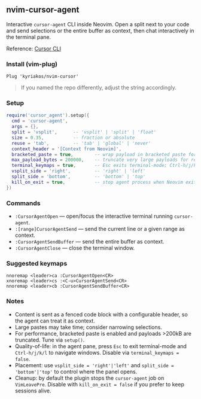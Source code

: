 ## nvim-cursor-agent

Interactive `cursor-agent` CLI inside Neovim. Open a split next to your code and send selections or the entire buffer as context, then chat interactively in the terminal pane.

Reference: [Cursor CLI](https://cursor.com/cli)

### Install (vim-plug)

```vim
Plug 'kyriakos/nvim-cursor'
```

> If you named the repo differently, adjust the string accordingly.

### Setup

```lua
require('cursor_agent').setup({
  cmd = 'cursor-agent',
  args = {},
  split = 'vsplit',      -- 'vsplit' | 'split' | 'float'
  size = 0.35,           -- fraction or absolute
  reuse = 'tab',         -- 'tab' | 'global' | 'never'
  context_header = '[Context from Neovim]',
  bracketed_paste = true,        -- wrap payload in bracketed paste for faster TUI handling
  max_payload_bytes = 200000,    -- truncate very large payloads for responsiveness
  terminal_keymaps = true,       -- Esc exits terminal-mode; Ctrl-h/j/k/l move windows
  vsplit_side = 'right',         -- 'right' | 'left'
  split_side = 'bottom',         -- 'bottom' | 'top'
  kill_on_exit = true,           -- stop agent process when Neovim exits
})
```

### Commands

- `:CursorAgentOpen` — open/focus the interactive terminal running `cursor-agent`.
- `:[range]CursorAgentSend` — send the current line or a given range as context.
- `:CursorAgentSendBuffer` — send the entire buffer as context.
- `:CursorAgentClose` — close the terminal window.

### Suggested keymaps

```vim
nnoremap <leader>ca :CursorAgentOpen<CR>
xnoremap <leader>cs :<C-u>CursorAgentSend<CR>
nnoremap <leader>cb :CursorAgentSendBuffer<CR>
```

### Notes

- Content is sent as a fenced code block with a configurable header, so the agent can treat it as context.
- Large pastes may take time; consider narrowing selections.
 - For performance, bracketed paste is enabled and payloads >200kB are truncated. Tune via `setup()`.
 - Quality-of-life: in the agent pane, press `Esc` to exit terminal-mode and `Ctrl-h/j/k/l` to navigate windows. Disable via `terminal_keymaps = false`.
 - Placement: use `vsplit_side = 'right'|'left'` and `split_side = 'bottom'|'top'` to control where the panel opens.
 - Cleanup: by default the plugin stops the `cursor-agent` job on `VimLeavePre`. Disable with `kill_on_exit = false` if you prefer to keep sessions alive.


